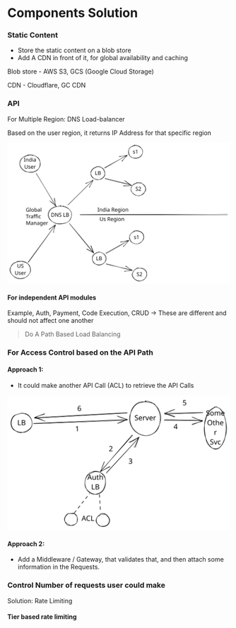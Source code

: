 # Components Solution

### Static Content

* Store the static content on a blob store
* Add A CDN in front of it, for global availability and caching

Blob  store - AWS S3, GCS (Google Cloud Storage)

CDN - Cloudflare, GC CDN



### API

For Multiple Region: DNS Load-balancer

Based on the user region, it returns IP Address for that specific region

<img src="../../.gitbook/assets/multi-region-dns-lb.svg" alt="Region Support" class="gitbook-drawing">

#### For independent API modules

Example, Auth, Payment, Code Execution, CRUD -> These are different and should not affect one another

> Do A Path Based Load Balancing

### For Access Control based on the API Path

#### Approach 1:

* It could make another API Call (ACL) to retrieve the API Calls

<img src="../../.gitbook/assets/api-auth-integration.svg" alt="Auth Integration Using API" class="gitbook-drawing">

#### Approach 2:

* Add a Middleware / Gateway, that validates that, and then attach some information in the Requests.

### Control Number of requests user could make

Solution: Rate Limiting

#### Tier based rate limiting
